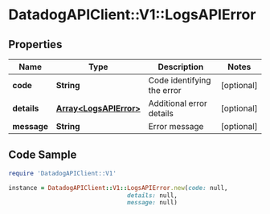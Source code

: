 # DatadogAPIClient::V1::LogsAPIError

## Properties

Name | Type | Description | Notes
------------ | ------------- | ------------- | -------------
**code** | **String** | Code identifying the error | [optional] 
**details** | [**Array&lt;LogsAPIError&gt;**](LogsAPIError.md) | Additional error details | [optional] 
**message** | **String** | Error message | [optional] 

## Code Sample

```ruby
require 'DatadogAPIClient::V1'

instance = DatadogAPIClient::V1::LogsAPIError.new(code: null,
                                 details: null,
                                 message: null)
```


